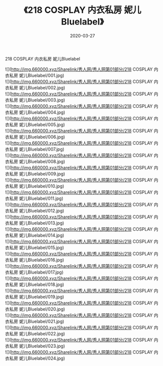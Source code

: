 ﻿---
layout: post
title:  《218 COSPLAY 内衣私房 妮儿Bluelabel》
date:   2020-03-27
img: http://img.660000.xyz/Sharelink/秀人网/秀人网第01部分/218 COSPLAY 内衣私房 妮儿Bluelabel/000.jpg
categories: [美女, 清纯, 唯美]
---

218 COSPLAY 内衣私房 妮儿Bluelabel

  ![](http://img.660000.xyz/Sharelink/秀人网/秀人网第01部分/218 COSPLAY 内衣私房 妮儿Bluelabel/001.jpg) <br> ![](http://img.660000.xyz/Sharelink/秀人网/秀人网第01部分/218 COSPLAY 内衣私房 妮儿Bluelabel/002.jpg) <br> ![](http://img.660000.xyz/Sharelink/秀人网/秀人网第01部分/218 COSPLAY 内衣私房 妮儿Bluelabel/003.jpg) <br> ![](http://img.660000.xyz/Sharelink/秀人网/秀人网第01部分/218 COSPLAY 内衣私房 妮儿Bluelabel/004.jpg) <br> ![](http://img.660000.xyz/Sharelink/秀人网/秀人网第01部分/218 COSPLAY 内衣私房 妮儿Bluelabel/005.jpg) <br> ![](http://img.660000.xyz/Sharelink/秀人网/秀人网第01部分/218 COSPLAY 内衣私房 妮儿Bluelabel/006.jpg) <br> ![](http://img.660000.xyz/Sharelink/秀人网/秀人网第01部分/218 COSPLAY 内衣私房 妮儿Bluelabel/007.jpg) <br> ![](http://img.660000.xyz/Sharelink/秀人网/秀人网第01部分/218 COSPLAY 内衣私房 妮儿Bluelabel/008.jpg) <br> ![](http://img.660000.xyz/Sharelink/秀人网/秀人网第01部分/218 COSPLAY 内衣私房 妮儿Bluelabel/009.jpg) <br> ![](http://img.660000.xyz/Sharelink/秀人网/秀人网第01部分/218 COSPLAY 内衣私房 妮儿Bluelabel/010.jpg) <br> ![](http://img.660000.xyz/Sharelink/秀人网/秀人网第01部分/218 COSPLAY 内衣私房 妮儿Bluelabel/011.jpg) <br> ![](http://img.660000.xyz/Sharelink/秀人网/秀人网第01部分/218 COSPLAY 内衣私房 妮儿Bluelabel/012.jpg) <br> ![](http://img.660000.xyz/Sharelink/秀人网/秀人网第01部分/218 COSPLAY 内衣私房 妮儿Bluelabel/013.jpg) <br> ![](http://img.660000.xyz/Sharelink/秀人网/秀人网第01部分/218 COSPLAY 内衣私房 妮儿Bluelabel/014.jpg) <br> ![](http://img.660000.xyz/Sharelink/秀人网/秀人网第01部分/218 COSPLAY 内衣私房 妮儿Bluelabel/015.jpg) <br> ![](http://img.660000.xyz/Sharelink/秀人网/秀人网第01部分/218 COSPLAY 内衣私房 妮儿Bluelabel/016.jpg) <br> ![](http://img.660000.xyz/Sharelink/秀人网/秀人网第01部分/218 COSPLAY 内衣私房 妮儿Bluelabel/017.jpg) <br> ![](http://img.660000.xyz/Sharelink/秀人网/秀人网第01部分/218 COSPLAY 内衣私房 妮儿Bluelabel/018.jpg) <br> ![](http://img.660000.xyz/Sharelink/秀人网/秀人网第01部分/218 COSPLAY 内衣私房 妮儿Bluelabel/019.jpg) <br> ![](http://img.660000.xyz/Sharelink/秀人网/秀人网第01部分/218 COSPLAY 内衣私房 妮儿Bluelabel/020.jpg) <br> ![](http://img.660000.xyz/Sharelink/秀人网/秀人网第01部分/218 COSPLAY 内衣私房 妮儿Bluelabel/021.jpg) <br> ![](http://img.660000.xyz/Sharelink/秀人网/秀人网第01部分/218 COSPLAY 内衣私房 妮儿Bluelabel/022.jpg) <br> ![](http://img.660000.xyz/Sharelink/秀人网/秀人网第01部分/218 COSPLAY 内衣私房 妮儿Bluelabel/023.jpg) <br> ![](http://img.660000.xyz/Sharelink/秀人网/秀人网第01部分/218 COSPLAY 内衣私房 妮儿Bluelabel/024.jpg) <br>